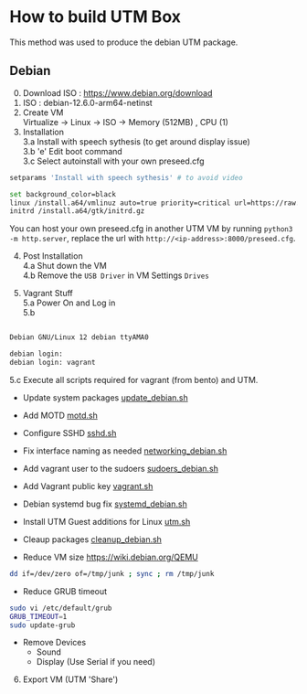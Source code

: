 # How to build UTM Box


This method was used to produce the debian UTM package.
## Debian 

0. Download ISO : https://www.debian.org/download
1. ISO : debian-12.6.0-arm64-netinst
2. Create VM   
    Virtualize -> Linux -> ISO -> Memory (512MB) , CPU (1)
3. Installation  
3.a Install with speech sythesis (to get around display issue)  
3.b 'e'     Edit boot command  
3.c Select autoinstall with your own preseed.cfg
  ```bash
  setparams 'Install with speech sythesis' # to avoid video 

  set background_color=black
  linux /install.a64/vmlinuz auto=true priority=critical url=https://raw.githubusercontent.com/chef/bento/main/packer_templates/http/debian/preseed.cfg debian-installer/allow_unauthenticated_ssl=true netcfg/choose_interface=eth0 --- quiet
  initrd /install.a64/gtk/initrd.gz
  ```
 You can host your own preseed.cfg in another UTM VM by running ```python3 -m http.server```, replace the url with ```http://<ip-address>:8000/preseed.cfg```. 

4. Post Installation  
  4.a Shut down the VM  
  4.b Remove the `USB Driver` in VM Settings `Drives`  

5. Vagrant Stuff  
  5.a Power On and Log in   
  5.b 
  ```bash

Debian GNU/Linux 12 debian ttyAMA0

debian login: 
debian login: vagrant
  ```
  5.c Execute all scripts required for vagrant (from bento) and UTM.


* Update system packages
[update_debian.sh](https://github.com/chef/bento/blob/main/packer_templates/scripts/debian/update_debian.sh)

* Add MOTD
[motd.sh](https://github.com/chef/bento/blob/main/packer_templates/scripts/_common/motd.sh)

* Configure SSHD
[sshd.sh](https://github.com/chef/bento/blob/main/packer_templates/scripts/_common/sshd.sh)

* Fix interface naming as needed
[networking_debian.sh](https://github.com/chef/bento/blob/main/packer_templates/scripts/debian/networking_debian.sh)

* Add vagrant user to the sudoers
[sudoers_debian.sh](https://github.com/chef/bento/blob/main/packer_templates/scripts/debian/sudoers_debian.sh)

* Add Vagrant public key
[vagrant.sh](https://github.com/chef/bento/blob/main/packer_templates/scripts/_common/vagrant.sh)

* Debian systemd bug fix
[systemd_debian.sh](https://github.com/chef/bento/blob/main/packer_templates/scripts/debian/systemd_debian.sh)

* Install UTM Guest additions for Linux
[utm.sh](./scripts/utm.sh)

* Cleaup packages
[cleanup_debian.sh](https://github.com/chef/bento/blob/main/packer_templates/scripts/debian/cleanup_debian.sh)

* Reduce VM size
https://wiki.debian.org/QEMU
```bash
dd if=/dev/zero of=/tmp/junk ; sync ; rm /tmp/junk
```

* Reduce GRUB timeout
```bash
sudo vi /etc/default/grub
GRUB_TIMEOUT=1
sudo update-grub
```

* Remove Devices  
  * Sound  
  * Display   (Use Serial if you need)

6. Export VM (UTM 'Share')

